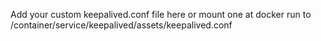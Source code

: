 Add your custom keepalived.conf file here or mount one at docker run to /container/service/keepalived/assets/keepalived.conf
